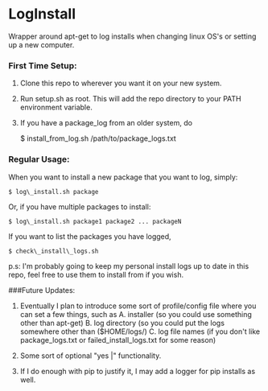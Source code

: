 # LogInstall
Wrapper around apt-get to log installs when changing linux OS's or setting up a new computer.

### First Time Setup:

1. Clone this repo to wherever you want it on your new system.
2. Run setup.sh as root. This will add the repo directory to your PATH environment variable.
3. If you have a package_log from an older system, do

	$ install\_from\_log.sh /path/to/package_logs.txt


### Regular Usage:

When you want to install a new package that you want to log, simply:

	$ log\_install.sh package

Or, if you have multiple packages to install:

	$ log\_install.sh package1 package2 ... packageN

If you want to list the packages you have logged,

	$ check\_install\_logs.sh

p.s: I'm probably going to keep my personal install logs up to date in this repo, feel free to use them to install from if you wish.

###Future Updates:

1. Eventually I plan to introduce some sort of profile/config file where you can set a few things, such as
	A. installer (so you could use something other than apt-get)
	B. log directory (so you could put the logs somewhere other than ($HOME/logs/)
	C. log file names (if you don't like package\_logs.txt or failed\_install\_logs.txt for some reason)

2. Some sort of optional "yes |" functionality.

3. If I do enough with pip to justify it, I may add a logger for pip installs as well.

